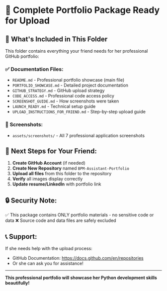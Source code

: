 # 🚀 Complete Portfolio Package Ready for Upload

## 📁 What's Included in This Folder

This folder contains everything your friend needs for her professional GitHub portfolio:

### ✅ **Documentation Files:**
- `README.md` - Professional portfolio showcase (main file)
- `PORTFOLIO_SHOWCASE.md` - Detailed project documentation  
- `GITHUB_STRATEGY.md` - GitHub upload strategy
- `CODE_ACCESS.md` - Professional code access policy
- `SCREENSHOT_GUIDE.md` - How screenshots were taken
- `LAUNCH_READY.md` - Technical setup guide
- `UPLOAD_INSTRUCTIONS_FOR_FRIEND.md` - Step-by-step upload guide

### 📸 **Screenshots:**
- `assets/screenshots/` - All 7 professional application screenshots

## 🎯 **Next Steps for Your Friend:**

1. **Create GitHub Account** (if needed)
2. **Create New Repository** named `BPM-Assistant-Portfolio`
3. **Upload all files** from this folder to the repository
4. **Verify** all images display correctly
5. **Update resume/LinkedIn** with portfolio link

## 🔒 **Security Note:**
✅ This package contains ONLY portfolio materials - no sensitive code or data
❌ Source code and data files are safely excluded

## 📞 **Support:**
If she needs help with the upload process:
- GitHub Documentation: https://docs.github.com/en/repositories
- Or she can ask you for assistance!

---
**This professional portfolio will showcase her Python development skills beautifully!**
